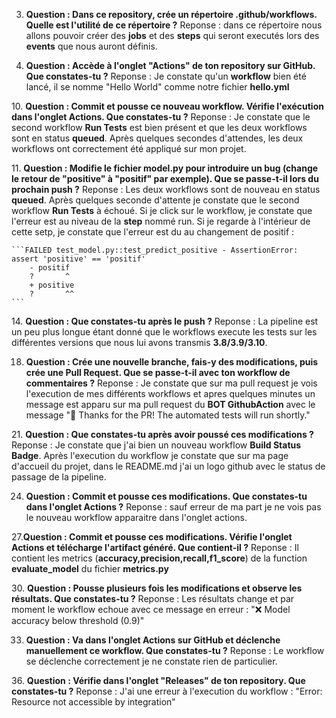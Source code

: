 3. **Question : Dans ce repository, crée un répertoire .github/workflows. Quelle est l'utilité de ce répertoire ?**
    Reponse : dans ce répertoire nous allons pouvoir créer des **jobs** et des **steps** qui seront executés lors des **events** que nous auront définis.

8.  **Question :​ Accède à l'onglet "Actions" de ton repository sur GitHub. Que constates-tu ?**
    Reponse : Je constate qu'un **workflow**  bien été lancé, il se nomme "Hello World" comme notre fichier **hello.yml** 

10.​  **Question : Commit et pousse ce nouveau workflow. Vérifie l'exécution dans l'onglet Actions.​ Que constates-tu ?​**
    Reponse : Je constate que le second workflow **Run Tests** est bien présent et que les deux workflows sont en status **queued**. Après quelques secondes d'attendes, les deux workflows ont correctement été appliqué sur mon projet. 

11.​ **Question : Modifie le fichier model.py pour introduire un bug (change le retour de "positive" à  "positif" par exemple).     Que se passe-t-il lors du prochain push ?​**
    Reponse : Les deux workflows sont de nouveau en status **queued**. Après quelques seconde d'attente je constate que le second workflow **Run Tests** à échoué. Si je click sur le workflow, je constate que l'erreur est au niveau de la **step** nommé run. Si je regarde à l'intérieur de cette setp, je constate que l'erreur est du au changement de positif : 
    
    ```FAILED test_model.py::test_predict_positive - AssertionError: assert 'positive' == 'positif'
        - positif
        ?       ^
        + positive
        ?       ^^
    ```
14.​ **Question : Que constates-tu après le push ?**
    Reponse : La pipeline est un peu plus longue étant donné que le workflows execute les tests sur les différentes versions que nous lui avons transmis **3.8/3.9/3.10**.

18. **Question : ​Crée une nouvelle branche, fais-y des modifications, puis crée une Pull Request.​ Que se passe-t-il avec ton workflow de commentaires ?**
Reponse : Je constate que sur ma pull request je vois l'execution de mes différents workflows et apres quelques minutes un message est apparu sur ma pull request du **BOT GithubAction** avec le message "👋 Thanks for the PR! The automated tests will run shortly."

21.​ **Question : Que constates-tu après avoir poussé ces modifications ?**
Reponse : Je constate que j'ai bien un nouveau workflow **Build Status Badge**. Après l'execution du workflow je constate que sur ma page d'accueil du projet, dans le README.md j'ai un logo github avec le status de passage de la pipeline.

24. **Question : ​Commit et pousse ces modifications. Que constates-tu dans l'onglet Actions ?**
Reponse : sauf erreur de ma part je ne vois pas le nouveau workflow apparaitre dans l'onglet actions. 

27.**Question : ​Commit et pousse ces modifications. Vérifie l'onglet Actions et télécharge l'artifact généré.​ Que contient-il ?**
Reponse : Il contient les metrics (**accuracy,precision,recall,f1_score**) de la function **evaluate_model** du fichier **metrics.py**

30.​ **Question : Pousse plusieurs fois les modifications et observe les résultats. Que constates-tu ?**
Reponse : Les résultats change et par moment le workflow echoue avec ce message en erreur : "❌ Model accuracy below threshold (0.9)"

33. **Question : ​Va dans l'onglet Actions sur GitHub et déclenche manuellement ce workflow. Que constates-tu ?**
Reponse : Le workflow se déclenche correctement je ne constate rien de particulier. 

36.​ **Question : Vérifie dans l'onglet "Releases" de ton repository. Que constates-tu ?**
Reponse : J'ai une erreur à l'execution du workflow : "Error: Resource not accessible by integration"